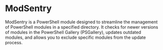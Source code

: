 # ModSentry
ModSentry is a PowerShell module designed to streamline the management of PowerShell modules in a specified directory. It checks for newer versions of modules in the PowerShell Gallery (PSGallery), updates outdated modules, and allows you to exclude specific modules from the update process.
